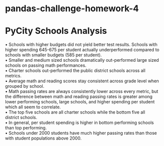 # pandas-challenge-homework-4

# PyCity Schools Analysis
•	Schools with higher budgets did not yield better test results. Schools with higher spending 645-675 per student actually underperformed compared to schools with smaller budgets (585 per student).  
•	Smaller and medium sized schools dramatically out-performed large sized schools on passing math performances.  
•	Charter schools out-performed the public district schools across all metrics.   
•	Average math and reading scores stay consistent across grade level when grouped by school.   
•	Math passing rates are always consistently lower across every metric, but the difference between math and reading passing rates is greater among lower performing schools, large schools, and higher spending per student which all seem to correlate.  
•	The top five schools are all charter schools while the bottom five all district schools.  
•	In general, per student spending is higher in bottom performing schools than top performing.  
•	Schools under 2000 students have much higher passing rates than those with student populations above 2000. 
